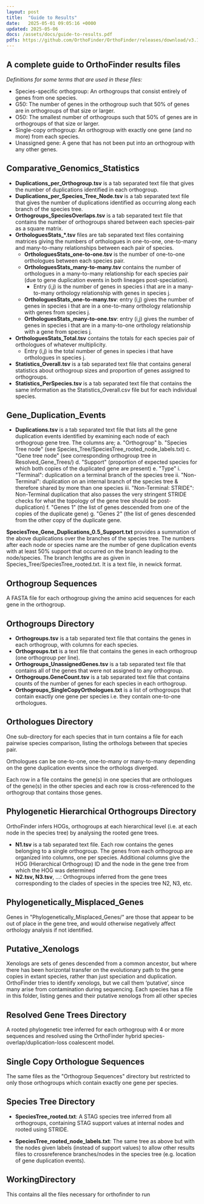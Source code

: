 ```yaml
---
layout: post
title:  "Guide to Results"
date:   2025-05-01 09:05:16 +0000
updated: 2025-05-06
docs: /assets/docs/guide-to-results.pdf
pdfs: https://github.com/OrthoFinder/OrthoFinder/releases/download/v3.1.0/guide-to-results.pdf
---
```



## A complete guide to OrthoFinder results files

*Definitions for some terms that are used in these files:*

- Species-specific orthogroup: An orthogroups that consist entirely of genes from
one species.
- G50: The number of genes in the orthogroup such that 50% of genes are in
orthogroups of that size or larger.
- O50: The smallest number of orthogroups such that 50% of genes are in orthogroups
of that size or larger.
- Single-copy orthogroup: An orthogroup with exactly one gene (and no more) from
each species.
- Unassigned gene: A gene that has not been put into an orthogroup with any other
genes.

## Comparative_Genomics_Statistics

- **Duplications_per_Orthogroup.tsv** is a tab separated text file that gives the number
of duplications identified in each orthogroup.
- **Duplications_per_Species_Tree_Node.tsv** is a tab separated text file that gives the
number of duplications identified as occurring along each branch of the species tree.
- **Orthogroups_SpeciesOverlaps.tsv** is a tab separated text file that contains the number of orthogroups shared between each species-pair as a square matrix.
- **OrthologuesStats_*.tsv** files are tab separated text files containing matrices giving
the numbers of orthologues in one-to-one, one-to-many and many-to-many
relationships between each pair of species.
  - **OrthologuesStats_one-to-one.tsv** is the number of one-to-one orthologues
between each species pair.
  - **OrthologuesStats_many-to-many.tsv** contains the number of orthologues in
a many-to-many relationship for each species pair (due to gene duplication
events in both lineages post-speciation).
    - Entry (i,j) is the number of genes in species i that are in a
many-to-many orthology relationship with genes in species j.
  - **OrthologuesStats_one-to-many.tsv**: entry (i,j) gives the number of genes in
species i that are in a one-to-many orthology relationship with genes from
species j.
  - **OrthologuesStats_many-to-one.tsv**: entry (i,j) gives the number of genes in
species i that are in a many-to-one orthology relationship with a gene from
species j.
- **OrthologuesStats_Total.tsv** contains the totals for each species pair of
orthologues of whatever multiplicity.
    - Entry (i,j) is the total number of genes in species i that have orthologues in species j.
- **Statistics_Overall.tsv** is a tab separated text file that contains general statistics
about orthogroup sizes and proportion of genes assigned to orthogroups.
- **Statistics_PerSpecies.tsv** is a tab separated text file that contains the same
information as the Statistics_Overall.csv file but for each individual species.

## Gene_Duplication_Events

- **Duplications.tsv** is a tab separated text file that lists all the gene duplication events
identified by examining each node of each orthogroup gene tree. The columns are;
    a. "Orthogroup"
    b. "Species Tree node" (see Species_Tree/SpeciesTree_rooted_node_labels.txt)
    c. "Gene tree node" (see corresponding orthogroup tree in Resolved_Gene_Trees/)
    d. "Support" (proportion of expected species for which both copies of the duplicated gene are present)
    e. "Type"
      i. "Terminal": duplication on a terminal branch of the species tree
      ii. "Non-Terminal": duplication on an internal branch of the species tree & therefore shared by more than one species
      iii. "Non-Terminal: STRIDE": Non-Terminal duplication that also passes the very stringent STRIDE checks for what the topology of the gene tree should be post-duplication)
    f. "Genes 1" (the list of genes descended from one of the copies of the duplicate gene)
    g. "Genes 2" (the list of genes descended from the other copy of the duplicate gene.

**SpeciesTree_Gene_Duplications_0.5_Support.txt** provides a summation of the
above duplications over the branches of the species tree. The numbers after each
node or species name are the number of gene duplication events with at least 50%
support that occurred on the branch leading to the node/species. The branch lengths
are as given in Species_Tree/SpeciesTree_rooted.txt. It is a text file, in newick
format.

## Orthogroup Sequences

A FASTA file for each orthogroup giving the amino acid sequences for each gene in
the orthogroup.

## Orthogroups Directory

- **Orthogroups.tsv** is a tab separated text file that contains the genes in each orthogroup,
with columns for each species.
- **Orthogroups.txt** is a text file that contains the genes in each orthogroup (one orthogroup
per line).
- **Orthogroups_UnassignedGenes.tsv** is a tab separated text file that contains all of
the genes that were not assigned to any orthogroup.
- **Orthogroups.GeneCount.tsv** is a tab separated text file that contains counts of the
number of genes for each species in each orthogroup.
- **Orthogroups_SingleCopyOrthologues.txt** is a list of orthogroups that contain
exactly one gene per species i.e. they contain one-to-one orthologues.

## Orthologues Directory

One sub-directory for each species that in turn contains a file for each pairwise species
comparison, listing the orthologs between that species pair.

Orthologues can be one-to-one, one-to-many or many-to-many depending on the gene
duplication events since the orthologs diverged.

Each row in a file contains the gene(s) in one species that are orthologues of the gene(s) in
the other species and each row is cross-referenced to the orthogroup that contains those
genes.

## Phylogenetic Hierarchical Orthogroups Directory

OrthoFinder infers HOGs, orthogroups at each hierarchical level (i.e. at each node in the
species tree) by analysing the rooted gene trees.

  - **N1.tsv** is a tab separated text file. Each row contains the genes belonging to a single
orthogroup. The genes from each orthogroup are organized into columns, one per
species. Additional columns give the HOG (Hierarchical Orthogroup) ID and the node
in the gene tree from which the HOG was determined
  - **N2.tsv, N3.tsv**, ...: Orthogroups inferred from the gene trees corresponding to
the clades of species in the species tree N2, N3, etc.

## Phylogenetically_Misplaced_Genes

Genes in "Phylogenetically_Misplaced_Genes/" are those that appear to be out of place in
the gene tree, and would otherwise negatively affect orthology analysis if not identified.

## Putative_Xenologs

Xenologs are sets of genes descended from a common ancestor, but where there has been
horizontal transfer on the evolutionary path to the gene copies in extant species, rather than
just speciation and duplication. OrthoFinder tries to identify xenologs, but we call them
‘putative’, since many arise from contamination during sequencing. Each species has a file
in this folder, listing genes and their putative xenologs from all other species

## Resolved Gene Trees Directory

A rooted phylogenetic tree inferred for each orthogroup with 4 or more sequences and
resolved using the OrthoFinder hybrid species-overlap/duplication-loss coalescent
model.

## Single Copy Orthologue Sequences

The same files as the "Orthogroup Sequences" directory but restricted to only
those orthogroups which contain exactly one gene per species.

## Species Tree Directory

- **SpeciesTree_rooted.txt**: A STAG species tree inferred from all orthogroups,
containing STAG support values at internal nodes and rooted using STRIDE.

- **SpeciesTree_rooted_node_labels.txt**: The same tree as above but with the
nodes given labels (instead of support values) to allow other results files to crossreference
branches/nodes in the species tree (e.g. location of gene duplication
events).

## WorkingDirectory

This contains all the files necessary for orthofinder to run









